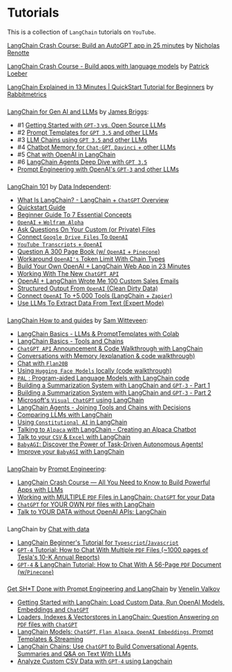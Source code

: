 # Tutorials

This is a collection of `LangChain` tutorials on `YouTube`.

[LangChain Crash Course: Build an AutoGPT app in 25 minutes](https://youtu.be/MlK6SIjcjE8) by [Nicholas Renotte](https://www.youtube.com/@NicholasRenotte)


[LangChain Crash Course - Build apps with language models](https://youtu.be/LbT1yp6quS8) by [Patrick Loeber](https://www.youtube.com/@patloeber)


[LangChain Explained in 13 Minutes | QuickStart Tutorial for Beginners](https://youtu.be/aywZrzNaKjs) by [Rabbitmetrics](https://www.youtube.com/@rabbitmetrics)


###
[LangChain for Gen AI and LLMs](https://www.youtube.com/playlist?list=PLIUOU7oqGTLieV9uTIFMm6_4PXg-hlN6F) by [James Briggs](https://www.youtube.com/@jamesbriggs):
- #1 [Getting Started with `GPT-3` vs. Open Source LLMs](https://youtu.be/nE2skSRWTTs)
- #2 [Prompt Templates for `GPT 3.5` and other LLMs](https://youtu.be/RflBcK0oDH0)
- #3 [LLM Chains using `GPT 3.5` and other LLMs](https://youtu.be/S8j9Tk0lZHU)
- #4 [Chatbot Memory for `Chat-GPT`, `Davinci` + other LLMs](https://youtu.be/X05uK0TZozM)
- #5 [Chat with OpenAI in LangChain](https://youtu.be/CnAgB3A5OlU)
- #6 [LangChain Agents Deep Dive with `GPT 3.5`](https://youtu.be/jSP-gSEyVeI)
- [Prompt Engineering with OpenAI's `GPT-3` and other LLMs](https://youtu.be/BP9fi_0XTlw)


###
[LangChain 101](https://www.youtube.com/playlist?list=PLqZXAkvF1bPNQER9mLmDbntNfSpzdDIU5) by [Data Independent](https://www.youtube.com/@DataIndependent):
- [What Is LangChain? - LangChain + `ChatGPT` Overview](https://youtu.be/_v_fgW2SkkQ)
- [Quickstart Guide](https://youtu.be/kYRB-vJFy38)
- [Beginner Guide To 7 Essential Concepts](https://youtu.be/2xxziIWmaSA)
- [`OpenAI` + `Wolfram Alpha`](https://youtu.be/UijbzCIJ99g)
- [Ask Questions On Your Custom (or Private) Files](https://youtu.be/EnT-ZTrcPrg)
- [Connect `Google Drive Files` To `OpenAI`](https://youtu.be/IqqHqDcXLww)
- [`YouTube Transcripts` + `OpenAI`](https://youtu.be/pNcQ5XXMgH4)
- [Question A 300 Page Book (w/ `OpenAI` + `Pinecone`)](https://youtu.be/h0DHDp1FbmQ)
- [Workaround `OpenAI's` Token Limit With Chain Types](https://youtu.be/f9_BWhCI4Zo)
- [Build Your Own OpenAI + LangChain Web App in 23 Minutes](https://youtu.be/U_eV8wfMkXU)
- [Working With The New `ChatGPT API`](https://youtu.be/e9P7FLi5Zy8)
- [OpenAI + LangChain Wrote Me 100 Custom Sales Emails](https://youtu.be/y1pyAQM-3Bo)
- [Structured Output From `OpenAI` (Clean Dirty Data)](https://youtu.be/KwAXfey-xQk)
- [Connect `OpenAI` To +5,000 Tools (LangChain + `Zapier`)](https://youtu.be/7tNm0yiDigU)
- [Use LLMs To Extract Data From Text (Expert Mode)](https://youtu.be/xZzvwR9jdPA)


###
[LangChain How to and guides](https://www.youtube.com/playlist?list=PL8motc6AQftk1Bs42EW45kwYbyJ4jOdiZ) by [Sam Witteveen](https://www.youtube.com/@samwitteveenai):
- [LangChain Basics - LLMs & PromptTemplates with Colab](https://youtu.be/J_0qvRt4LNk)
- [LangChain Basics - Tools and Chains](https://youtu.be/hI2BY7yl_Ac)
- [`ChatGPT API` Announcement & Code Walkthrough with LangChain](https://youtu.be/phHqvLHCwH4)
- [Conversations with Memory (explanation & code walkthrough)](https://youtu.be/X550Zbz_ROE)
- [Chat with `Flan20B`](https://youtu.be/VW5LBavIfY4)
- [Using `Hugging Face Models` locally (code walkthrough)](https://youtu.be/Kn7SX2Mx_Jk)
- [`PAL` : Program-aided Language Models with LangChain code](https://youtu.be/dy7-LvDu-3s)
- [Building a Summarization System with LangChain and `GPT-3` - Part 1](https://youtu.be/LNq_2s_H01Y)
- [Building a Summarization System with LangChain and `GPT-3` - Part 2](https://youtu.be/d-yeHDLgKHw)
- [Microsoft's `Visual ChatGPT` using LangChain](https://youtu.be/7YEiEyfPF5U)
- [LangChain Agents - Joining Tools and Chains with Decisions](https://youtu.be/ziu87EXZVUE)
- [Comparing LLMs with LangChain](https://youtu.be/rFNG0MIEuW0)
- [Using `Constitutional AI` in LangChain](https://youtu.be/uoVqNFDwpX4)
- [Talking to `Alpaca` with LangChain - Creating an Alpaca Chatbot](https://youtu.be/v6sF8Ed3nTE)
- [Talk to your `CSV` & `Excel` with LangChain](https://youtu.be/xQ3mZhw69bc)
- [`BabyAGI`: Discover the Power of Task-Driven Autonomous Agents!](https://youtu.be/QBcDLSE2ERA)
- [Improve your `BabyAGI` with LangChain](https://youtu.be/DRgPyOXZ-oE)


###
[LangChain](https://www.youtube.com/playlist?list=PLVEEucA9MYhOu89CX8H3MBZqayTbcCTMr) by [Prompt Engineering](https://www.youtube.com/@engineerprompt):
- [LangChain Crash Course — All You Need to Know to Build Powerful Apps with LLMs](https://youtu.be/5-fc4Tlgmro)
- [Working with MULTIPLE `PDF` Files in LangChain: `ChatGPT` for your Data](https://youtu.be/s5LhRdh5fu4)
- [`ChatGPT` for YOUR OWN `PDF` files with LangChain](https://youtu.be/TLf90ipMzfE)
- [Talk to YOUR DATA without OpenAI APIs: LangChain](https://youtu.be/wrD-fZvT6UI)


###
LangChain by [Chat with data](https://www.youtube.com/@chatwithdata)
- [LangChain Beginner's Tutorial for `Typescript`/`Javascript`](https://youtu.be/bH722QgRlhQ)
- [`GPT-4` Tutorial: How to Chat With Multiple `PDF` Files (~1000 pages of Tesla's 10-K Annual Reports)](https://youtu.be/Ix9WIZpArm0)
- [`GPT-4` & LangChain Tutorial: How to Chat With A 56-Page `PDF` Document (w/`Pinecone`)](https://youtu.be/ih9PBGVVOO4)


###
[Get SH\*T Done with Prompt Engineering and LangChain](https://www.youtube.com/watch?v=muXbPpG_ys4&list=PLEJK-H61Xlwzm5FYLDdKt_6yibO33zoMW) by [Venelin Valkov](https://www.youtube.com/@venelin_valkov)
- [Getting Started with LangChain: Load Custom Data, Run OpenAI Models, Embeddings and `ChatGPT`](https://www.youtube.com/watch?v=muXbPpG_ys4)
- [Loaders, Indexes & Vectorstores in LangChain: Question Answering on `PDF` files with `ChatGPT`](https://www.youtube.com/watch?v=FQnvfR8Dmr0)
- [LangChain Models: `ChatGPT`, `Flan Alpaca`, `OpenAI Embeddings`, Prompt Templates & Streaming](https://www.youtube.com/watch?v=zy6LiK5F5-s)
- [LangChain Chains: Use `ChatGPT` to Build Conversational Agents, Summaries and Q&A on Text With LLMs](https://www.youtube.com/watch?v=h1tJZQPcimM)
- [Analyze Custom CSV Data with `GPT-4` using Langchain](https://www.youtube.com/watch?v=Ew3sGdX8at4)
